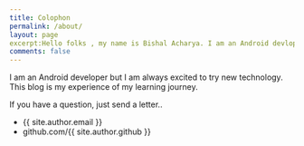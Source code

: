 ```yaml
---
title: Colophon
permalink: /about/
layout: page
excerpt:Hello folks , my name is Bishal Acharya. I am an Android devloper. I like Python and Django. This blog is about my experiences learning new things.
comments: false
---
```

I am an Android developer but I am always excited to try new technology. This blog is my experience of my learning journey.  

If you have a question, just send a letter..

- {{ site.author.email }}
- github.com/{{ site.author.github }}
